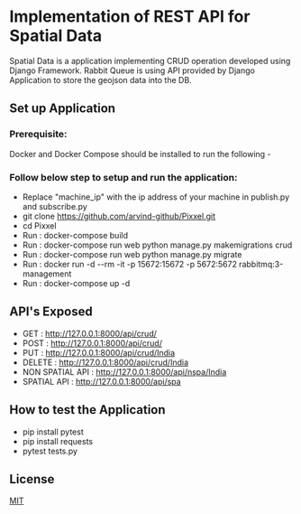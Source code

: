 # Implementation of REST API for Spatial Data

Spatial Data is a application implementing CRUD operation developed using Django Framework. Rabbit Queue is using API provided by Django Application to store the geojson data into the DB.

## Set up Application
### Prerequisite:
Docker and Docker Compose should be installed to run the following - 
### Follow below step to setup and run the application:
- Replace "machine_ip" with the ip address of your machine in publish.py and subscribe.py
- git clone https://github.com/arvind-github/Pixxel.git 
- cd Pixxel
- Run : docker-compose build
- Run : docker-compose run web python manage.py makemigrations crud
- Run : docker-compose run web python manage.py migrate
- Run : docker run -d --rm -it -p 15672:15672 -p 5672:5672 rabbitmq:3-management
- Run : docker-compose up -d


## API's Exposed
- GET : http://127.0.0.1:8000/api/crud/
- POST : http://127.0.0.1:8000/api/crud/
- PUT : http://127.0.0.1:8000/api/crud/India
- DELETE : http://127.0.0.1:8000/api/crud/India
- NON SPATIAL API : http://127.0.0.1:8000/api/nspa/India
- SPATIAL API : http://127.0.0.1:8000/api/spa

## How to test the Application

- pip install pytest
- pip install requests
- pytest tests.py


## License
[MIT](https://choosealicense.com/licenses/mit/)
